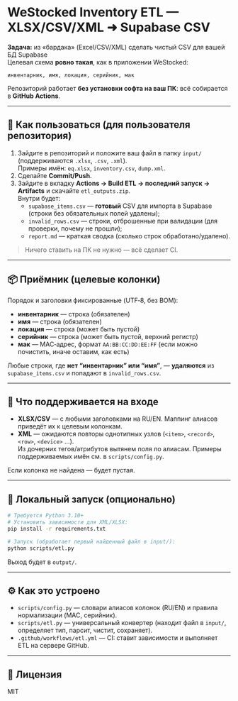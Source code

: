 # WeStocked Inventory ETL — XLSX/CSV/XML ➜ Supabase CSV

**Задача:** из «бардака» (Excel/CSV/XML) сделать чистый CSV для вашей БД Supabase  
Целевая схема **ровно такая**, как в приложении WeStocked:

```text
инвентарник, имя, локация, серийник, мак
```

Репозиторий работает **без установки софта на ваш ПК**: всё собирается в **GitHub Actions**.

---

## 🔧 Как пользоваться (для пользователя репозитория)

1. Зайдите в репозиторий и положите ваш файл в папку `input/` (поддерживаются `.xlsx`, `.csv`, `.xml`).  
   Примеры имён: `eq.xlsx`, `inventory.csv`, `dump.xml`.
2. Сделайте **Commit/Push**.  
3. Зайдите в вкладку **Actions → Build ETL → последний запуск → Artifacts** и скачайте `etl_outputs.zip`.  
   Внутри будет:
   - `supabase_items.csv` — **готовый** CSV для импорта в Supabase (строки без обязательных полей удалены);
   - `invalid_rows.csv` — строки, отброшенные при валидации (для проверки, почему не прошли);
   - `report.md` — краткая сводка (сколько строк обработано/удалено).

> Ничего ставить на ПК не нужно — всё сделает CI.

---

## 📦 Приёмник (целевые колонки)

Порядок и заголовки фиксированные (UTF‑8, без BOM):

- **инвентарник** — строка (обязателен)
- **имя** — строка (обязателен)
- **локация** — строка (может быть пустой)
- **серийник** — строка (может быть пустой, верхний регистр)
- **мак** — MAC‑адрес, формат `AA:BB:CC:DD:EE:FF` (если можно почистить, иначе оставим, как есть)

Любые строки, где **нет “инвентарник” или “имя”**, — **удаляются** из `supabase_items.csv` и попадают в `invalid_rows.csv`.

---

## 🧠 Что поддерживается на входе

- **XLSX/CSV** — с любыми заголовками на RU/EN. Маппинг алиасов приведёт их к целевым колонкам.
- **XML** — ожидаются повторы однотипных узлов (`<item>`, `<record>`, `<row>`, `<device>` …).  
  Из дочерних тегов/атрибутов вытянем поля по алиасам. Примеры поддерживаемых имён см. в `scripts/config.py`.

Если колонка не найдена — будет пустая.

---

## 🏃 Локальный запуск (опционально)

```bash
# Требуется Python 3.10+
# Установить зависимости для XML/XLSX:
pip install -r requirements.txt

# Запуск (обработает первый найденный файл в input/):
python scripts/etl.py
```

Выход будет в `output/`.

---

## ⚙️ Как это устроено

- `scripts/config.py` — словари алиасов колонок (RU/EN) и правила нормализации (MAC, серийник).
- `scripts/etl.py` — универсальный конвертер (находит файл в `input/`, определяет тип, парсит, чистит, сохраняет).
- `.github/workflows/etl.yml` — CI: ставит зависимости и выполняет ETL на сервере GitHub.

---

## 📝 Лицензия
MIT
